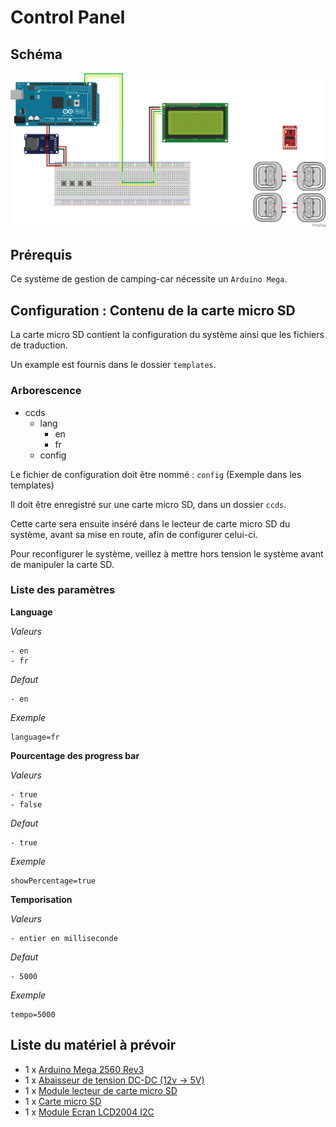# Control Panel

## Schéma

![Control Panel Schema](schema/schema_bb.png)

## Prérequis

Ce système de gestion de camping-car nécessite un `Arduino Mega`.

## Configuration : Contenu de la carte micro SD

La carte micro SD contient la configuration du système ainsi que les fichiers de traduction.

Un example est fournis dans le dossier `templates`.

### Arborescence

- ccds
    - lang
        - en
        - fr
    - config

Le fichier de configuration doit être nommé : `config` (Exemple dans les templates)

Il doit être enregistré sur une carte micro SD, dans un dossier `ccds`.

Cette carte sera ensuite inséré dans le lecteur de carte micro SD du système, avant sa mise en route, afin de configurer celui-ci.

Pour reconfigurer le système, veillez à mettre hors tension le système avant de manipuler la carte SD.

### Liste des paramètres

__Language__

*Valeurs*

    - en
    - fr

*Defaut*

    - en

*Exemple*

    language=fr

__Pourcentage des progress bar__

*Valeurs*

    - true
    - false

*Defaut*

    - true

*Exemple*

    showPercentage=true

__Temporisation__

*Valeurs*

    - entier en milliseconde

*Defaut*

    - 5000

*Exemple*

    tempo=5000

## Liste du matériel à prévoir

- 1 x [Arduino Mega 2560 Rev3](https://www.amazon.fr/dp/B0046AMGW0)
- 1 x [Abaisseur de tension DC-DC (12v -> 5V)](https://www.amazon.fr/dp/B08Q3GQQZ7)
- 1 x [Module lecteur de carte micro SD](https://www.amazon.fr/dp/B06X1DX5WS)
- 1 x [Carte micro SD](https://www.amazon.fr/dp/B008RDCC26)
- 1 x [Module Ecran LCD2004 I2C](https://www.amazon.fr/dp/B07QNKCLJM)
